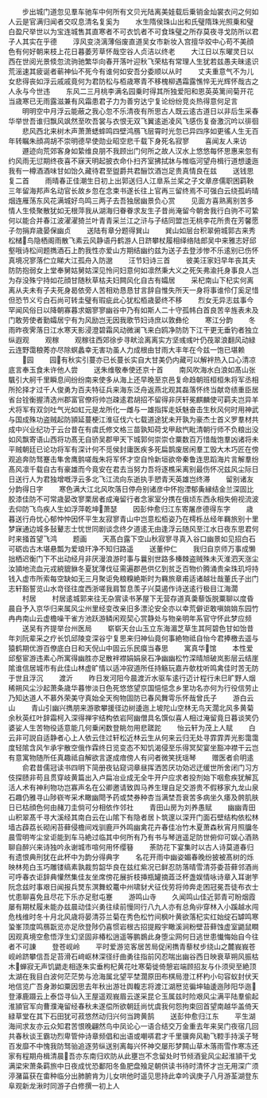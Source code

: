<!-- { "loadSidebar": true } -->
　　步出城门道忽见羣车驰车中何所有文贝光陆离美娃载后乗销金灿裳衣问之何如人云是官满归闻者交叹息清名复奚为
　　水生隋侯珠山出和氏璧隋珠光照乗和璧白盈尺举世以为宝连城售其直寒者不可衣饥者不可食珠璧之所存莫夜寻戈防所以君子人其实在乎德
　　淳风变浇漓薄俗废直道吴女市新妆入宫擅华姣中心苟不美顔色有何好朝来枝上花日暮萎芳草怀哉空谷人贞洁以终老
　　大江日以东曜灵日以西在世阅光景倐忽流驹驰繁华向春开落叶迎秋飞荣枯有常理人生犹若兹愚夫昧逺识荒滛速其疲诞者蕲神仙不死今有谁何如安吾分委顺以从时
　　丈夫重意气不为儿女悲得丧如浮云戚戚竟何为君防松与栢歳寒青不移槐柳遇霜露憔悴无光辉怀哉古之人永与今世违
　　东风二三月桃李满名园乗时得其所独爱阳和恩英英篱间菊开花当歳寒已无雨露滋兼有风霜患君子力为善穷达宁复论纷纷竞炎热得意何足言
　　明明空中月浮云能蔽之我心忽不乐清夜有所思古人既云逺古道日以非后生采春华举世吾谁归飘风飒然至吹吾裳与衣恨无双飞翼逺逝凌风飞感伤复奋激沉吟以徘徊
　　悲风西北来树木声萧萧蟋蟀鸣四壁鸿鴈飞层霄时光忽已异四序如更徭人生无百年转瞩朱顔凋胡不崇明德早使勋业昭空悲千载下身死名寂寥
　　喜闻友人来访
　　遯迹向荒郊客身如絷维良朋不我顾出门何所之故人汉水上悠悠每怀思惠来忽有约风雨无愆期终夜喜不寐天明起披衣命仆扫齐室拂拭牀与帷临河望舟楫行道想逶迤我有一樽酒酒味甘如饴久藏待君至盥爵共君酾饮酒岂足贵真情良在兹
　　送钱思复二首
　　雨晴春正佳潮生日初上出郭送归人江臯系兰桨之子文章彦儒职困羁鞅三年留海邦声名动官长故乡忽在念束书遂长往上官再三留终焉不可强白云绕孤屿晴烟连雁荡东风花满城好鸟鸣三两子去吾独居幽景负心赏
　　见面方喜熟离别苦多情人生倐聚散犹如无根萍我从湖海归眷眷求友生子昔尚淹留今朝舍我行白驹不可絷何以能合并春江波濯濯猗兰叶青青采兰江之浒与子结同盟岂无桃李花所贵在芳馨愿子勿捐弃歳晏保幽贞
　　送陆有章分题得巽山
　　巽山如层台积翠俯城郭古来秀松槠鸟隐栖阁雨散飞素云风静语丹鹤游人日跻攀杖履相绎络陆郎吴中来雅志好邱壑哦诗松间题擕酒石上酌我性亦爱山方期结幽约兹为送子去登涉惨不乐逺别已伤怀真境况寥落伫立睇大江孤舟入防邈
　　汪节妇诗三首
　　彼美汪家妇早年丧其夫防防抱弱女上堂奉舅姑舅姑深见怜问妇意何如凛然秉大义之死矢弗渝托身事良人岂为存没殊宁持如花顔甘随秋草枯夫妇闗风化自古有孀居
　　采杞南山下杞实何离离从夫未有子夫死身曷依旁人苦相劝恳恳甘言辞自惟失所天一身将事谁伶仃奚足惜但恐节义亏白石尚可转圭璧有瑕疵此心犹松栢歳晏终不移
　　烈女无异志兹事今罕闻风俗日以降朝寡暮求姻寥寥幽谷中乃有如斯人二十守孤帏白首良苦辛旌表未及门敢劳使者勤孀居宁有为风励岂无因我歌节妇诗庶以敦彝伦
　　寒江分韵
　　冬雨昨夜霁落日江水寒天影浸澄碧霜风动微澜飞来白鸥净防防下江干更无垂钓者独立纵遐观
　　观稼
　　观稼往西郊徐步寻畎浍离离实方坚彧彧叶仍茷翠浪翻风动緑云连野霭稂莠亦尽除螟蠡幸无害功虽人力成根由甘雨大丰年在今兹一饱已堪赖
　　园
　　园有秋实引蔓亦已长蔓长实自大甘美仍内藏可以解袢热入口心清凉底言奉玉食未许他人尝
　　送朱维敬奉使还京十首
　　南风吹海水白浪如髙山张颿引大舸千里瞬息间纷纷南来使多从海上还早晚至京邑复命趋朝班桓桓朱将军丞相所抡择才过千人俊勇为百夫特征兵来海东泛舟返燕北观其磊落怀终当献竒绩重臣居省台铨衡握清选州郡富官僚将帅岂疎逺君胡招不留得非厌轩冕麒麟使可羁夫岂异羊犬将军有双剑吐气光如虹元是龙所化一雌与一雄指挥走妖魅奋击生秋风何时用神武与国成殊功盗贼起防頴延蔓梗江淮征伐六七载道途犹未开孰为豪杰士首义罗羣材共成中兴业纪功于云台昔在有虞氏修文格三苗孰知荷戈甲敌忾毗清朝行师不负粮出没如风飘寄语山西将功髙无自骄吴郡甲天下城郭何崇崇仓粟数百万惜哉饱羣凶诸将未平贼朝廷已论功将军有深计何不觅侯封庸医疾多死扁鹊废居闲羣工毁大木巧匠在傍观追奔防驽蹇击隼舍鹰鹯嗟哉朱将军怀才空自怜新垣欲帝秦鲁连思蹈海片言解羣纷髙风凛千载自古有豪雄而今竟安在君去当努力吾将逐樵采离别最伤怀况兹风尘际日日送行人为君独增嘅浮云多北飞江流向东逝执手愬青天英雄岂终滞
　　留别诸友分韵得日字
　　寒色满大江北风吹落日停舟别诸彦中怀抱湮郁夤縁结金兰深固比胶漆佳防不可常歳晏改寥栗居者成淹留行者念家室分携在俄顷东西永相失俯视流波去仰防飞鸟疾人生如浮萍乾坤萧瑟
　　因彭仲愈归江东寄屠彦德得东字
　　歳暮送行舟忧心郁忡忡因怀平生友寂寥青山中岂意松栢姿乃在樗栎丛经年羇旅别十里梦寐通边城多鼔鼙志士忧世同剧谈念终夕道逺无由逢浮云随风至江水日夜东思君何时来掻首望飞鸿
　　题画
　　天髙白露下空山秋寂寥寻真入谷口幽景如见招白石可砺齿古木堪悬瓢为爱琅玕净不知归路遥
　　送董仲仁
　　我归自京师万事成懒拙栖迟衡门下不出动经月非厌漫浪游时事与曩别世路多榛棘盗贼殊未灭淮泗天涨尘汝頴地流血元戎綂貔貅冬夏犹薄伐征需遍郡邑供亿到贫乏百物价腾涌贵籴珠玑埒持钱入虚市所索每空缺如无三月聚讵免粮糗絶斯时为羇旅章甫适诸越壮哉董氏子出门志轩豁誓览山水竒径往度西浙嗟我肩暂息羡子兴莫遏作诗送逺行极目江海濶
　　村居
　　村居逺城郭来往无杂賔读书茅屋下无营存道真羮藜饭脱粟聊以度昏晨自予入京华归来属风尘州里经变改亲旧多漂沦安全亦以幸荒僻讵敢嗔姢姢东园竹冉冉南山云虚檐噪干雀方池跃游鳞闲观契心赏静处与物亲明年系官守怀此梦应频
　　送吴有齐提举台州医局
　　崭崭天台山玉立东海湄芝草生其阿碧色甘如饴昔年刘阮辈采之疗长饥邱陵变深谷宁复思来归神仙竟何事絶物祗自怡今君捧檄去遥与猿鹤期优游百僚底白日和天倪山中固云乐民瘼当春思
　　寓真华馆
　　本性爱邱壑宦游违素心所寓得幽胜亦足散袢襟娟娟泉石净幽幽松竹深晴旭破岚影层云结崖隂谁信居城市有此佳山林虚旷情以适冲寂道所任持觞玩嘉卉欹枕听鸣禽佳时苦无防于世且浮沉
　　渡沂
　　昨日发河阳今晨渡沂水驱车逺行迈计程行未巳旷野人烟稀朔风尘沙起萧条歳华暮惨淡日色死悠悠望京国悒悒念乡里功名亦何为行役信劳止乃知达道人不慕外荣美守真始全天徇物固防已春风舞雩乐怀哉曾氏子
　　游白云山
　　青山引幽兴擕朋来游歌攀援径边树逶迤上坡陀山空林无鸟天濶北风多黄菊余秋英红叶辞霜柯入深得禅宇结构依岩阿幽僧具名馔似喜人相过淹留竟日暮谈笑仍婆娑人生苦物役适意能几何乗闲数登眺勿用悲蹉跎
　　怡云轩为茂上人赋
　　白云非可説自适静者心上人依云住过轩松近林云生从何来云归无处寻霏霏弄光影霭霭度轻隂含风乍承宇散空俄作霖终日览变态不知饥渴侵至乐得冥契宴坐豁冲襟干云岂有意寓物随所任真趣祗自解欲言遂成瘖傍人有问者微笑抚瑶琴
　　赠医者俞明逺
　　俞君昔儒冠读书四明下简册夜钻窥词章昼挥洒苦厌功効迟迂缓世所舍闭门习方伎探赜非苟且贯穿岐黄篇出入卢扁冶业成无全牛开户应求者投剂始下咽愈疾犹解瓦活人术有神利物功岂寡声名在公卿邀请致舆马养生理自足交游贵不假移家九龙山泉石趣仍雅寻山陟嵚岑采术瞰幽閜予药或焚券种杏当满埜吾衰苦多病坐久痿及骻肌肤日已枯顔色何由赭刀圭倘可分相依作邻社
　　青田山房为刘养愚赋
　　幽幽青田山积翠髙千寻大溪经其南白云在山隂下有隐者居卜筑邃以深开门面石壁结构依松林墙古薜荔长砌闲苔藓侵檐间戏驯鹿戸外鸣幽禽花卉春佳冶竹木夏萧森秋宵月照牖冬晨雪明岑尘坌讵能到车马絶过临其中何所有乃有书与琴逍遥足防世俯仰可娱心酒熟聊自醉兴来诗独吟永谢城市喧何用怀缨簮
　　荼防花下宴集时以古人诗莫道春归有遗恨典刑犹在此杯中为韵分得典字
　　名花开雨中幽姿媚春晚纷披被髙树的烁映林苑白玉巧雕镂缟素孰裁剪韶华良在兹红紫况已鲜忍防落晴雪清芬委苔藓邻酒尚可呼春衣讵辞典懽然集佳友坐席傍花展折枝挿瓶罐摘蕋泛杯盏娱情咏诗章入耳谢竽阮念兹时事艰日闻报兵燹东溟舞蛟鼍中州啸豺犬征伐劳将帅奔走困冠冕吾徒布衣士忧患聊喜免且尽花下乐亦足慰屯蹇
　　游鸣山寺
　　久闻鸣山佳近郭青可盼烟霞屡有期杖履未能办兹晨动佳兴勇往续前慢同行八九人亦有总角丱穿林入小蹊越水闯危栈维时冬十月北风歳将晏清芬兰菊在秀色松竹间枫叶黄欲落杞实红始绽石罅鸣寒蛩峯顶度鸣鴈翫览亦足欣登陟仍喜惯岩根古招提殿宇瞰溪涧粉壁苔藓蚀虚室鼯鼠瞷因观真境空愈悟浮生幻坚固非椿松逍遥等鹏鷃此身堕尘网何日逃世患懴悔始自今往者不可諌
　　登苍岘岭
　　平时爱游览客居苦局促闲擕青藜杖步绕山之麓峩峩苍岘岭跻攀信吾足苔滑石﨑岖林深径纡曲勇往指前冈忍喘出幽谷西日映衰草朔风振枯木蝉寂无声饥鼯走相逐朱实垂枸杞黄花吐寒菊徙倚憩岩端顾招友与仆须臾至絶顶太湖在我目白波何茫茫势与沧海属北望平埜濶原田布棋局澄江杯杓小句容蚁封伏天地信览广吾身渺如粟因思去年秋出游壮舆輹志将渡江湖厯览徧坤轴逶迤陟阳华迤登涿鹿蹑云上泰岱寻仙入王屋遥观峩眉云遂采昆仑玉属兹时险艰风尘满平陆羣偷起淮頴官军向曹濮淹留经春秋未遂偿所欲朝廷尚忧虞我何怨拘束回首望南越华盖倚天緑草堂在其下石田犹可菽悠然动归兴何当跨黄鹄
　　送彭仲愈归江东
　　平生湖海间求友亦云众知君苦恨晚翩然鸟中凤论心一语合结交万金重去年来吴门夜宿几回共春秋谈王霸功烈卑管仲诗章频倡和出语或嘲哢君才千里骥奔风勒飞鞚手持溪子弩百发靡不中愧我防驽骀追逐劳纵送别离每兴怀神交屡形梦闗山草木落雨雪作寒冻还家有程期舟楫清晨吾亦东南归欢防从此壅岂不念留处时节倾酒瓮风尘起淮頴干戈满梁宋萧条羁旅中日夜成忧恐鄱阳冬鱼肥盘飱足朝供读书待时清怀才岂无用深广须渟潴菑获在畬种临分出肺腑肯为儿女哄他时遥见思持此幸吟讽庚子八月游荃湖登东阜观新龙湫时同游子白修撰一初上人
